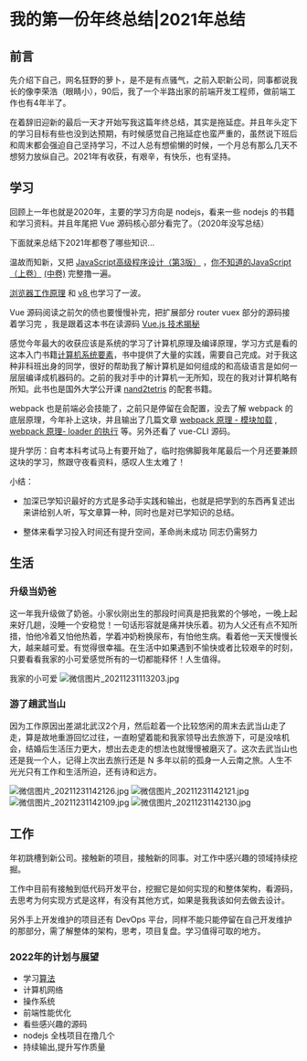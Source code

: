 # 我的第一份年终总结|2021年总结

## 前言
先介绍下自己，网名狂野的萝卜，是不是有点骚气，之前入职新公司，同事都说我长的像李荣浩（眼睛小），90后，我了一个半路出家的前端开发工程师，做前端工作也有4年半了。

在着辞旧迎新的最后一天才开始写我这篇年终总结，其实是拖延症。并且年头定下的学习目标有些也没到达预期，有时候感觉自己拖延症也蛮严重的，虽然说下班后和周末都会强迫自己坚持学习，不过人总有想偷懒的时候，一个月总有那么几天不想努力放纵自己。2021年有收获，有艰辛，有快乐，也有坚持。

## 学习
回顾上一年也就是2020年，主要的学习方向是 nodejs，看来一些 nodejs 的书籍和学习资料。并且年尾把 Vue 源码核心部分看完了。（2020年没写总结）

下面就来总结下2021年都卷了哪些知识...

温故而知新，又把 [JavaScript高级程序设计（第3版）](https://book.douban.com/subject/10546125/) ，[你不知道的JavaScript（上卷）](https://book.douban.com/subject/26351021/) [(中卷)](https://book.douban.com/subject/26854244/) 完整撸一遍。

[浏览器工作原理](https://time.geekbang.org/column/intro/100033601?tab=catalog) 和 [ v8 ](https://time.geekbang.org/column/intro/100048001?tab=catalog) 也学习了一波。

Vue 源码阅读之前欠的债也要慢慢补完，把扩展部分 router vuex 部分的源码接着学习完 ，我是跟着这本书在读源码  [Vue.js 技术揭秘](https://ustbhuangyi.github.io/vue-analysis/)

感觉今年最大的收获应该是系统的学习了计算机原理及编译原理，学习方式是看的这本入门书籍[计算机系统要素](https://book.douban.com/subject/1998341/)，书中提供了大量的实践，需要自己完成。对于我这种非科班出身的同学，很好的帮助我了解计算机是如何组成的和高级语言是如何一层层编译成机器码的。之前的我对手中的计算机一无所知，现在的我对计算机略有所知。此书也是国外大学公开课 [nand2tetris](https://www.nand2tetris.org/) 的配套书籍。

webpack 也是前端必会技能了，之前只是停留在会配置，没去了解 webpack 的底层原理，今年补上这块，并且输出了几篇文章 [webpack 原理 - 模块加载](https://juejin.cn/post/7021802706901663757) ,  [webpack 原理- loader 的执行](https://juejin.cn/post/7025529201973280799) 等。另外还看了 vue-CLI 源码。

提升学历：自考本科考试马上有要开始了，临时抱佛脚我年尾最后一个月还要兼顾这块的学习，熬跟守夜看资料，感叹人生太难了！

小结：

* 加深已学知识最好的方式是多动手实践和输出，也就是把学到的东西再复述出来讲给别人听，写文章算一种，同时也是对已学知识的总结。

* 整体来看学习投入时间还有提升空间，革命尚未成功 同志仍需努力

## 生活
### 升级当奶爸
这一年我升级做了奶爸。小家伙刚出生的那段时间真是把我累的个够呛，一晚上起来好几趟，没睡一个安稳觉！一句话形容就是痛并快乐着。初为人父还有点不知所措，怕他冷着又怕他热着，学着冲奶粉换尿布，有怕他生病。看着他一天天慢慢长大，越来越可爱。有觉得很幸福。在生活中如果遇到不愉快或者比较艰辛的时刻，只要看看我家的小可爱感觉所有的一切都能释怀！人生值得。

我家的小可爱
![微信图片_20211231113203.jpg](https://p9-juejin.byteimg.com/tos-cn-i-k3u1fbpfcp/6aa63d43a3444065bf5f6157ef6d0e88~tplv-k3u1fbpfcp-watermark.image?)

### 游了趟武当山
因为工作原因出差湖北武汉2个月，然后趁着一个比较悠闲的周末去武当山走了走，算是故地重游回忆过往，一直盼望着能和我家领导出去旅游下，可是没啥机会，结婚后生活压力更大，想出去走走的想法也就慢慢被磨灭了。这次去武当山也还是我一个人，记得上次出去旅行还是 N 多年以前的孤身一人云南之旅。人生不光光只有工作和生活所迫，还有诗和远方。

![微信图片_20211231142126.jpg](https://p6-juejin.byteimg.com/tos-cn-i-k3u1fbpfcp/c081d5943a9942fdb0015697c5982833~tplv-k3u1fbpfcp-watermark.image?)
![微信图片_20211231142121.jpg](https://p3-juejin.byteimg.com/tos-cn-i-k3u1fbpfcp/a629a177c2b04db3ac27454ef7151c7c~tplv-k3u1fbpfcp-watermark.image?)
![微信图片_20211231142109.jpg](https://p6-juejin.byteimg.com/tos-cn-i-k3u1fbpfcp/30b5e862c1524676800833c5edf09755~tplv-k3u1fbpfcp-watermark.image?)
![微信图片_20211231142130.jpg](https://p1-juejin.byteimg.com/tos-cn-i-k3u1fbpfcp/3b1cd3e5162a48bfa2646fe3541d6a94~tplv-k3u1fbpfcp-watermark.image?)

## 工作
年初跳槽到新公司。接触新的项目，接触新的同事。对工作中感兴趣的领域持续挖掘。

工作中目前有接触到低代码开发平台，挖掘它是如何实现的和整体架构，看源码，去思考为何实现方式是这样，有没有其他方式，如果是我我该如何去做去设计。

另外手上开发维护的项目还有 DevOps 平台，同样不能只能停留在自己开发维护的那部分，需了解整体的架构，思考，项目复盘。学习值得可取的地方。

### 2022年的计划与展望
* 学习[算法](https://book.douban.com/subject/19952400/)
* 计算机网络
* 操作系统
* 前端性能优化
* 看些感兴趣的源码
* nodejs 全栈项目在撸几个
* 持续输出,提升写作质量